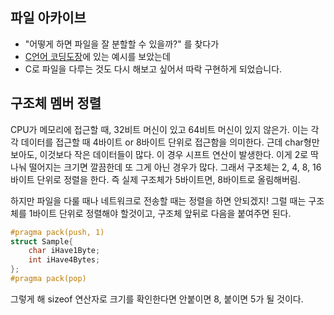 ## 파일 아카이브
* "어떻게 하면 파일을 잘 분할할 수 있을까?" 를 찾다가
* [C언어 코딩도장](https://dojang.io/mod/page/view.php?id=709)에 있는 예시를 보았는데
* C로 파일을 다루는 것도 다시 해보고 싶어서 따락 구현하게 되었습니다.

## 구조체 멤버 정렬
CPU가 메모리에 접근할 때,
32비트 머신이 있고 64비트 머신이 있지 않은가.
이는 각각 데이터를 접근할 때 4바이트 or 8바이트 단위로 접근함을 의미한다.
근데 char형만 보아도, 이것보다 작은 데이터들이 많다.
이 경우 시프트 연산이 발생한다.
이게 2로 딱 나눠 떨어지는 크기면 깔끔한데
또 그게 아닌 경우가 많다.
그래서 구조체는 2, 4, 8, 16 바이트 단위로 정렬을 한다.
즉 실제 구조체가 5바이트면, 8바이트로 올림해버림.

하지만 파일을 다룰 때나 네트워크로 전송할 때는 정렬을 하면 안되겠지!
그럴 때는 구조체를 1바이트 단위로 정렬해야 할것이고,
구조체 앞뒤로 다음을 붙여주면 된다.
```c
#pragma pack(push, 1)
struct Sample{
    char iHave1Byte;
    int iHave4Bytes;
};
#pragma pack(pop)
```
그렇게 해 sizeof 연산자로 크기를 확인한다면
안붙이면 8, 붙이면 5가 될 것이다.
